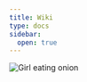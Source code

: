 ```yaml
---
title: Wiki
type: docs
sidebar:
  open: true
---
```


![Girl eating onion](https://media.giphy.com/media/v1.Y2lkPTc5MGI3NjExZnV1MW9pa3Z3ZHpwOHpnNmxjN3JwNmtoemt3d2wyNDNtZXNzMXU5MSZlcD12MV9pbnRlcm5hbF9naWZfYnlfaWQmY3Q9Zw/zRlOz8XKLe7qo/giphy-downsized-large.gif)
